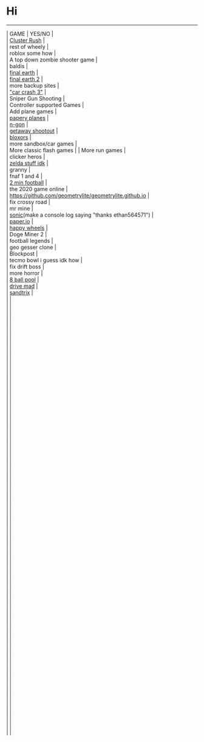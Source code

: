 # Hi
---
| GAME | YES/NO |  
| [Cluster Rush](https://github.com/thepizzaeditions/thepizzaeditions.github.io) |  
| rest of wheely |  
| roblox some how |  
| A top down zombie shooter game |  
| baldis |  
| [final earth](https://www.coolmathgames.com/0-the-final-earth) |  
| [final earth 2](https://www.coolmathgames.com/0-the-final-earth-2) |  
| more backup sites |  
| ["car crash 3"](https://www.crazygames.com/game/derby-crash-3) |  
| Sniper Gun Shooting |  
| Controller supported Games |  
| Add plane games |  
| [papery planes](https://1kh0.github.io/projects/papery-planes/index.html) |  
| [n-gon](https://1kh0.github.io/projects/n-gon/index.html) |  
| [getaway shootout](https://1kh0.github.io/projects/getaway-shootout/index.html) |  
| [bloxors](https://1kh0.github.io/projects/bloxors/index.html) |  
| more sandbox/car games |  
| More classic flash games | 
| More run games |   
| clicker heros |  
| [zelda stuff idk](https://github.com/search?q=zelda+clone+language%3AHTML+&type=repositorie) |  
| granny |  
| fnaf 1 and 4 |  
| [2 min football](https://2minutefootball.github.io) |  
| the 2020 game online |  
| https://github.com/geometrylite/geometrylite.github.io |  
| fix crossy road |  
| mr mine |  
| [sonic](https://github.com/TWS2401/Sonic-CD-WASM?tab=readme-ov-file)(make a console log saying "thanks ethan564571") |  
| [paper.io](https://github.com/eriseven/Paper.io-2?tab=readme-ov-file) |  
| [happy wheels](https://github.com/CBGamesdev/chilibowlflash/tree/main/hw) |  
| Doge Miner 2 |  
| football legends |  
| geo gesser clone |  
| Blockpost |  
| tecmo bowl i guess idk how |  
| fix drift boss |  
| more horror |  
| [8 ball pool](https://www.coolmathgames.com/0-8-ball-pool) |  
| [drive mad](https://poki.com/en/g/drive-mad) |  
| [sandtrix](https://www.crazygames.com/game/sandtrix) |  
|  |  
|  |  
|  |  
|  |  
|  |  
|  |  
|  |  
|  |  
|  |  
|  |  
|  |  
|  |  
|  |  
|  |  
|  |  
|  |  
|  |  
|  |  
|  |  
|  |  
|  |  
|  |  
|  |  
|  |  
|  |  
|  |  
|  |  
|  |  
|  |  
|  |  
|  |  
|  |  
|  |  
|  |  
|  |  
|  |  
|  |  
|  |  
|  |  
|  |  
|  |  
|  |  
|  |  
|  |  
|  |  
|  |  
|  |  
|  |  
|  |  
|  |  
|  |  
|  |  
|  |  
|  |  
|  |  
|  |  
|  |  
|  |  
|  |  
|  |  
|  |  
|  |  
|  |  
|  |  
|  |  
|  |  
|  |  
|  |  

